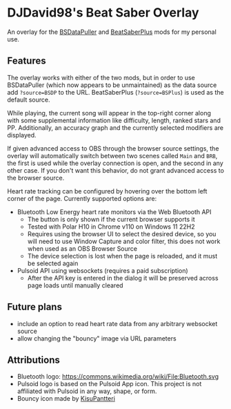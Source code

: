 # DJDavid98's Beat Saber Overlay

An overlay for the [BSDataPuller](https://github.com/ReadieFur/BSDataPuller/)
and [BeatSaberPlus](https://github.com/hardcpp/BeatSaberPlus) mods for my personal use.

## Features

The overlay works with either of the two mods, but in order to use BSDataPuller (which now appears to be unmaintained)
as the data source add `?source=BSDP` to the URL. BeatSaberPlus (`?source=BSPlus`) is used as the default source.

While playing, the current song will appear in the top-right corner along with some supplemental information like
difficulty, length, ranked stars and PP. Additionally, an accuracy graph and the currently selected modifiers are
displayed.

If given advanced access to OBS through the browser source settings, the overlay will automatically switch between two
scenes called `Main` and `BRB`, the first is used while the overlay connection is open, and the second in any other
case. If you don't want this behavior, do not grant advanced access to the browser source.

Heart rate tracking can be configured by hovering over the bottom left corner of the page. Currently supported options
are:

* Bluetooth Low Energy heart rate monitors via the Web Bluetooth API
    * The button is only shown if the current browser supports it
    * Tested with Polar H10 in Chrome v110 on Windows 11 22H2
    * Requires using the browser UI to select the desired device, so you will need to use Window Capture and color
      filter, this does not work when used as an OBS Browser Source
    * The device selection is lost when the page is reloaded, and it must be selected again
* Pulsoid API using websockets (requires a paid subscription)
    * After the API key is entered in the dialog it will be preserved across page loads until manually cleared

## Future plans

* include an option to read heart rate data from any arbitrary websocket source
* allow changing the "bouncy" image via URL parameters

## Attributions

* Bluetooth logo: https://commons.wikimedia.org/wiki/File:Bluetooth.svg
* Pulsoid logo is based on the Pulsoid App icon. This project is not affiliated with Pulsoid in any way, shape, or form.
* Bouncy icon made by [KisuPantteri](https://www.twitch.tv/KisuPantteri)
